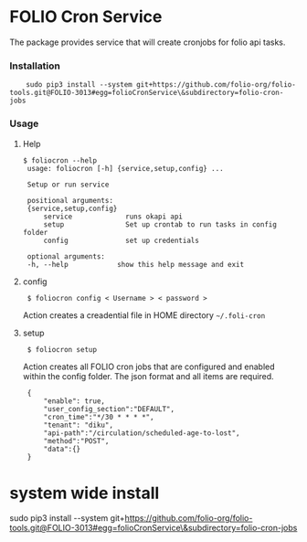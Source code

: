 FOLIO Cron Service
===================

The package provides service that will create cronjobs for folio api tasks. 

### Installation

        sudo pip3 install --system git+https://github.com/folio-org/folio-tools.git@FOLIO-3013#egg=folioCronService\&subdirectory=folio-cron-jobs


### Usage

1. Help 

       $ foliocron --help
        usage: foliocron [-h] {service,setup,config} ...

        Setup or run service

        positional arguments:
        {service,setup,config}
            service             runs okapi api
            setup               Set up crontab to run tasks in config folder
            config              set up credentials

        optional arguments:
        -h, --help            show this help message and exit

2. config

        $ foliocron config < Username > < password >
    
    Action creates a creadential file in HOME directory `~/.foli-cron`
3. setup

        $ foliocron setup

    Action creates all FOLIO cron jobs that are configured and enabled within the config folder. The json format and all items are required.

        {
            "enable": true,
            "user_config_section":"DEFAULT",
            "cron_time":"*/30 * * * *",
            "tenant": "diku",
            "api-path":"/circulation/scheduled-age-to-lost",
            "method":"POST",
            "data":{}
        }

# system wide install
sudo pip3 install --system git+https://github.com/folio-org/folio-tools.git@FOLIO-3013#egg=folioCronService\&subdirectory=folio-cron-jobs